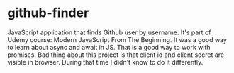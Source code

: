 # github-finder
JavaScript application that finds Github user by username. It's part of Udemy course: Modern JavaScript From The Beginning.
It was a good way to learn about async and await in JS. That is a good way to work with promises.
Bad thing about this project is that client id and client secret are visible in browser. During that time I didn't know to do it differently.
